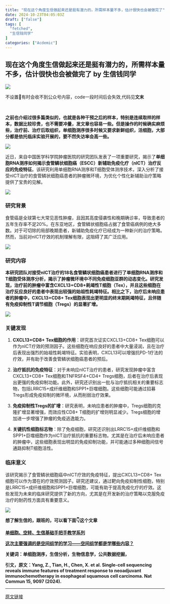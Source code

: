 ```yaml
---
title: "现在这个角度生信做起来还是挺有潜力的，所需样本量不多，估计很快也会被做完了"
date: 2024-10-23T04:05:03Z
draft: ["false"]
tags: [
  "fetched",
  "生信钱同学"
]
categories: ["Acdemic"]
---
```

现在这个角度生信做起来还是挺有潜力的，所需样本量不多，估计很快也会被做完了 by 生信钱同学
------
<div><p><img data-imgfileid="100005017" data-ratio="0.6370370370370371" data-s="300,640" data-src="https://mmbiz.qpic.cn/mmbiz_jpg/7At0Eia3NQFs7LKawKRicdjXhvN9NIT1xKzwwCu1wRR52hx0auy0Y2bp9q7rSw19qxuic6MANjibdcOEg4AEnjDFeA/640?wx_fmt=other&amp;from=appmsg&amp;wxfrom=5&amp;wx_lazy=1&amp;wx_co=1&amp;tp=webp" data-type="jpeg" data-w="1080" src="https://mmbiz.qpic.cn/mmbiz_jpg/7At0Eia3NQFs7LKawKRicdjXhvN9NIT1xKzwwCu1wRR52hx0auy0Y2bp9q7rSw19qxuic6MANjibdcOEg4AEnjDFeA/640?wx_fmt=other&amp;from=appmsg&amp;wxfrom=5&amp;wx_lazy=1&amp;wx_co=1&amp;tp=webp"></p><p>不设置🌟有时会收不到公众号内容，code一段时间后会失效,代码见<span><strong>文末</strong></span></p><p><span><strong><br></strong></span></p><p><strong>之前也介绍过很多篇类似的，也就是各种干预之后的样本，特别是连续取样的样本，数据比较珍贵，也不需要冲量，发文章也容易一些。但是操作的时候确实麻烦些，治疗前、治疗后取组织，单细胞测序很多时候又要求新鲜组织，活细胞，大部分都是依托临床实验开展的，要不然失访率会高一些。</strong></p><p><img data-galleryid="" data-imgfileid="100005018" data-ratio="0.875" data-s="300,640" data-src="https://mmbiz.qpic.cn/mmbiz_jpg/7At0Eia3NQFs4YUIyxaSxe8TAu1cPibaHvicrjPlj7pjcBwCZ1cichwCPJnTaMJCwicmshvvhDCceEiaQgMq0sXoicHsw/640?wx_fmt=jpeg&amp;from=appmsg" data-type="jpeg" data-w="1080" src="https://mmbiz.qpic.cn/mmbiz_jpg/7At0Eia3NQFs4YUIyxaSxe8TAu1cPibaHvicrjPlj7pjcBwCZ1cichwCPJnTaMJCwicmshvvhDCceEiaQgMq0sXoicHsw/640?wx_fmt=jpeg&amp;from=appmsg"></p><p>近日，来自中国医学科学院肿瘤医院的研究团队发表了一项重要研究，揭示了<strong>单细胞RNA测序如何揭示食管鳞状细胞癌（ESCC）新辅助免疫化疗（nICT）治疗反应的免疫特征</strong>。该研究利用单细胞RNA测序和T细胞受体测序技术，深入分析了接受nICT治疗的食管鳞状细胞癌患者的肿瘤微环境，为优化个性化新辅助治疗策略提供了宝贵的见解。</p><p><img data-galleryid="" data-imgfileid="100005019" data-ratio="1.0814814814814815" data-s="300,640" data-src="https://mmbiz.qpic.cn/mmbiz_jpg/7At0Eia3NQFs4YUIyxaSxe8TAu1cPibaHvQsofQAs4nDcXuEDNiarPFoZZibmK6yRIwEDrHd4OHf9CkPDejaZc4TAA/640?wx_fmt=jpeg&amp;from=appmsg" data-type="jpeg" data-w="1080" src="https://mmbiz.qpic.cn/mmbiz_jpg/7At0Eia3NQFs4YUIyxaSxe8TAu1cPibaHvQsofQAs4nDcXuEDNiarPFoZZibmK6yRIwEDrHd4OHf9CkPDejaZc4TAA/640?wx_fmt=jpeg&amp;from=appmsg"></p><h3><strong>研究背景</strong></h3><p>食管癌是全球第七大常见恶性肿瘤，且因其高度侵袭性和晚期确诊率，导致患者的五年生存率不足20%。在东亚地区，食管鳞状细胞癌占据了食管癌病例的绝大多数。对于可切除的局部晚期患者，新辅助免疫化疗已经成为一种新兴的治疗策略。然而，当前对nICT疗效的机制理解有限，这阻碍了其广泛应用。</p><p><img data-galleryid="" data-imgfileid="100005020" data-ratio="1.125925925925926" data-s="300,640" data-src="https://mmbiz.qpic.cn/mmbiz_jpg/7At0Eia3NQFs4YUIyxaSxe8TAu1cPibaHv1tibb6W3n0S9GeiaNe8wbm9nKqk3lPp4ib7AMuhzgUN5RwVeiawC2M89SQ/640?wx_fmt=jpeg&amp;from=appmsg" data-type="jpeg" data-w="1080" src="https://mmbiz.qpic.cn/mmbiz_jpg/7At0Eia3NQFs4YUIyxaSxe8TAu1cPibaHv1tibb6W3n0S9GeiaNe8wbm9nKqk3lPp4ib7AMuhzgUN5RwVeiawC2M89SQ/640?wx_fmt=jpeg&amp;from=appmsg"></p><h3><strong>研究内容</strong></h3><p><span><strong>本研究团队对接受nICT治疗的18名食管鳞状细胞癌患者进行了单细胞RNA测序和T细胞受体测序分析，揭示了肿瘤微环境中不同免疫细胞亚群的动态变化。研究发现，治疗前的肿瘤中富含CXCL13+CD8+耗竭性T细胞（Tex），并且这些细胞在治疗反应良好的患者中表现出较强的始祖性耗竭特征。相比之下，治疗后未响应患者的肿瘤中，CXCL13+CD8+ Tex细胞表现出更明显的终末期耗竭特征，且伴随有免疫抑制性T调节细胞（Tregs）的显著扩增。</strong></span></p><p><img data-galleryid="" data-imgfileid="100005024" data-ratio="0.9601851851851851" data-s="300,640" data-src="https://mmbiz.qpic.cn/mmbiz_jpg/7At0Eia3NQFs4YUIyxaSxe8TAu1cPibaHvQXFicUFYe2w4cziaJpcW2DWTJFRxsJia7RMVkSWDibGr9gHJeU2gnLHabw/640?wx_fmt=jpeg&amp;from=appmsg" data-type="jpeg" data-w="1080" src="https://mmbiz.qpic.cn/mmbiz_jpg/7At0Eia3NQFs4YUIyxaSxe8TAu1cPibaHvQXFicUFYe2w4cziaJpcW2DWTJFRxsJia7RMVkSWDibGr9gHJeU2gnLHabw/640?wx_fmt=jpeg&amp;from=appmsg"><span></span></p><h3>关键发现</h3><ol><li><p><span><strong>CXCL13+CD8+ Tex细胞的作用</strong></span>：研究首次证实CXCL13+CD8+ Tex细胞可以作为nICT疗效的预测因子。这些细胞在响应良好的患者中大量浸润，且在治疗后表现出强烈的始祖性耗竭特征。实验表明，CXCL13可以增强抗PD-1疗法的疗效，并有助于改善食管鳞状细胞癌患者的预后。</p></li><li><p><span><strong>治疗抵抗的免疫特征</strong></span>：对于未响应nICT治疗的患者，研究发现肿瘤中富含CXCL13+CD8+ Tex细胞和TNFRSF4+CD4+ Tregs细胞，后者在治疗后表现出更强的免疫抑制功能。此外，研究还识别出一批与治疗抵抗相关的重要标志物，包括LRRC15+成纤维细胞和SPP1+巨噬细胞。这些细胞可能通过招募Tregs形成免疫抑制的微环境，从而削弱治疗效果。</p></li><li><p><span><strong>免疫抑制性Tregs的扩增</strong>：</span>研究表明，未响应患者的肿瘤中，Tregs细胞的克隆扩增显著增强，而效应性CD8+ T细胞的扩增则明显减少。Tregs细胞的增加进一步增强了肿瘤的免疫逃逸能力。</p></li><li><p><span><strong>关键抗性细胞标志物</strong></span>：除了免疫细胞，研究还识别出LRRC15+成纤维细胞和SPP1+巨噬细胞作为nICT治疗抵抗的重要标志物。尤其是在治疗后未响应患者的肿瘤中，这些细胞表现出明显的免疫抑制功能，并可能通过多种细胞间信号通路抑制T细胞活性。</p></li></ol><h3><strong>临床意义</strong></h3><p>该研究揭示了食管鳞状细胞癌中nICT疗效的免疫特征，提出CXCL13+CD8+ Tex细胞可以作为潜在的疗效预测因子。研究还建议，通过靶向免疫抑制性细胞，特别是LRRC15+成纤维细胞和SPP1+巨噬细胞，可能有助于提高免疫化疗的疗效。这些发现为未来的临床研究提供了新的方向，尤其是在开发新的治疗策略以克服免疫治疗的耐药性方面具有重要意义。<span></span></p><p><img data-galleryid="" data-imgfileid="100005023" data-ratio="1.2564814814814815" data-s="300,640" data-src="https://mmbiz.qpic.cn/mmbiz_jpg/7At0Eia3NQFs4YUIyxaSxe8TAu1cPibaHvlNUloYO2KFJFibcDJKAmsKVEbGiaPkML2ELEib3cblrXCUlZJ7MOyDNUQ/640?wx_fmt=jpeg&amp;from=appmsg" data-type="jpeg" data-w="1080" src="https://mmbiz.qpic.cn/mmbiz_jpg/7At0Eia3NQFs4YUIyxaSxe8TAu1cPibaHvlNUloYO2KFJFibcDJKAmsKVEbGiaPkML2ELEib3cblrXCUlZJ7MOyDNUQ/640?wx_fmt=jpeg&amp;from=appmsg"></p><p><span><strong><span>想了解生信的，跟班的，可以看下面</span><strong>👇这个文章</strong></strong></span></p><p><a target="_blank" href="http://mp.weixin.qq.com/s?__biz=MzkwMzY2NjkwNg==&amp;mid=2247485449&amp;idx=2&amp;sn=82876c1f4388efde8f68e899f670433a&amp;chksm=c09385bcf7e40caaa0ebea7fb6ead0b66ea2497e08849760e5a99f916d9a92e07068ac4e3dcb&amp;scene=21#wechat_redirect" textvalue="单细胞、空转、生信基础手把手教学系列" linktype="text" imgurl="" imgdata="null" data-itemshowtype="0" tab="innerlink" data-linktype="2" hasload="1"><strong><span>单细胞、空转、生信基础手把手教学系列</span></strong></a></p><p><a target="_blank" href="http://mp.weixin.qq.com/s?__biz=MzkwMzY2NjkwNg==&amp;mid=2247486972&amp;idx=2&amp;sn=68bd4d9eab90198c83d3f889f4ecb091&amp;chksm=c0938049f7e4095f33e953a03f791b7c3a1b0cb49ce12219fb068db906a1c328f0128ad110d5&amp;scene=21#wechat_redirect" textvalue="这次主要强调的是空间组学的学习——空间组学都是学哪些内容？" linktype="text" imgurl="" imgdata="null" data-itemshowtype="0" tab="innerlink" data-linktype="2" hasload="1"><span><strong>这次主要强调的是空间组学的学习——空间组学都是学哪些内容？</strong></span></a></p><p><strong><span>关键词：单细胞测序，生信分析，生物信息学，公共数据挖掘，</span></strong></p><p><span><strong><span><strong>引文，原文：</strong></span></strong></span><strong><span><strong>Yang, Z., Tian, H., Chen, X. et al. Single-cell sequencing reveals immune features of treatment response to neoadjuvant immunochemotherapy in esophageal squamous cell carcinoma. Nat Commun 15, 9097 (2024). </strong></span></strong></p><p><mp-style-type data-value="3"></mp-style-type></p></div>  
<hr>
<a href="https://mp.weixin.qq.com/s/DvsAuJkunLG-zO1Q-4uSyQ",target="_blank" rel="noopener noreferrer">原文链接</a>
